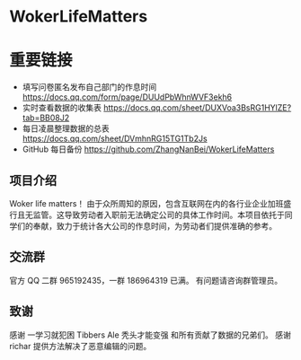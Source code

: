 # WokerLifeMatters

# 重要链接
+ 填写问卷匿名发布自己部门的作息时间 https://docs.qq.com/form/page/DUUdPbWhnWVF3ekh6
+ 实时查看数据的收集表 https://docs.qq.com/sheet/DUXVoa3BsRG1HYlZE?tab=BB08J2
+ 每日凌晨整理数据的总表 https://docs.qq.com/sheet/DVmhnRG15TG1Tb2Js
+ GitHub 每日备份 https://github.com/ZhangNanBei/WokerLifeMatters

## 项目介绍

Woker life matters！
由于众所周知的原因，包含互联网在内的各行业企业加班盛行且无监管。这导致劳动者入职前无法确定公司的具体工作时间。本项目依托于同学们的奉献，致力于统计各大公司的作息时间，为劳动者们提供准确的参考。

## 交流群

官方 QQ 二群 965192435，一群 186964319 已满。
有问题请咨询群管理员。

## 致谢

感谢 一学习就犯困 Tibbers Ale 秃头才能变强 和所有贡献了数据的兄弟们。
感谢 richar 提供方法解决了恶意编辑的问题。

